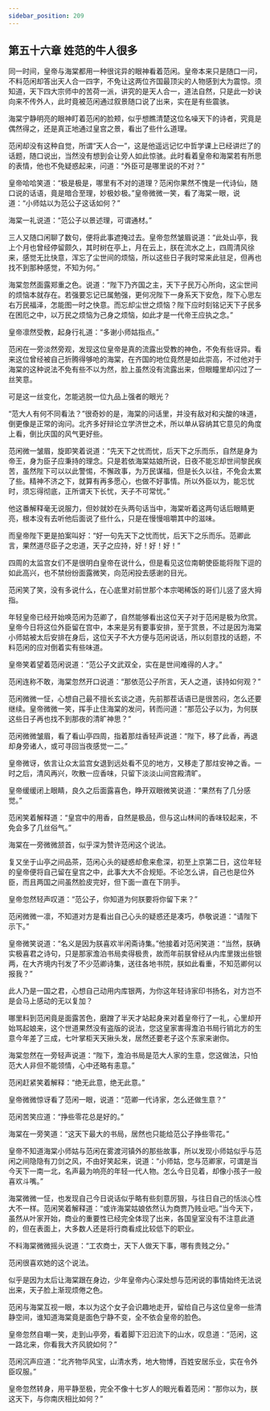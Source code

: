 ```yaml
---
sidebar_position: 209
---
```


## 第五十六章 **姓范的牛人很多**

同一时间，皇帝与海棠都用一种很诧异的眼神看着范闲。皇帝本来只是随口一问，不料范闲却答出天人合一四字，不免让这两位齐国最顶尖的人物感到大为震惊。须知道，天下四大宗师中的苦荷一派，讲究的是天人合一，道法自然，只是此一妙诀向来不传外人，此时竟被范闲通过叙景随口说了出来，实在是有些震骇。

海棠宁静明亮的眼神盯着范闲的脸颊，似乎想瞧清楚这位名噪天下的诗者，究竟是偶然得之，还是真正地通过皇宫之景，看出了些什么道理。

范闲却没有这种自觉，所谓“天人合一”，这是他遥远记忆中哲学课上已经讲烂了的话题，随口说出，当然没有想到会让旁人如此惊骇。此时看着皇帝和海棠若有所思的表情，他也不免疑惑起来，问道：“外臣可是哪里说的不对？”

皇帝哈哈笑道：“极是极是，哪里有不对的道理？范闲你果然不愧是一代诗仙，随口说的话语，竟是暗合至理，妙极妙极。”皇帝微微一笑，看了海棠一眼，说道：“小师姑以为范公子这话如何？”

海棠一礼说道：“范公子以景述理，可谓通材。”

三人又随口闲聊了数句，便将此事遮掩过去。皇帝忽然皱眉说道：“此处山亭，我上个月也曾经停留颇久，其时树在亭上，月在云上，朕在流水之上，四周清风徐来，感觉无比快意，浑忘了尘世间的烦恼，所以这些日子我时常来此驻足，但再也找不到那种感觉，不知为何。”

海棠忽然面露郑重之色。说道：“陛下乃齐国之主，天下子民万心所向，这尘世间的烦恼本就存在。若强要忘记已属勉强，更何况陛下一身系天下安危，陛下心思左右万民福泽，怎能图一时之快意。而忘却尘世之烦恼？陛下应时刻铭记天下子民多在困厄之中，以万民之烦恼为己身之烦恼，如此才是一代帝王应执之念。”

皇帝凛然受教，起身行礼道：“多谢小师姑指点。”

范闲在一旁淡然旁观，发现这位皇帝是真的流露出受教的神色，不免有些讶异。看来这位曾经被自己折腾得够呛的海棠，在齐国的地位竟然是如此崇高，不过他对于海棠的这种说法不免有些不以为然，脸上虽然没有流露出来，但眼瞳里却闪过了一丝笑意。

可是这一丝变化，怎能逃脱一位九品上强者的眼光？

“范大人有何不同看法？”很奇妙的是，海棠的问话里，并没有敌对和尖酸的味道，倒更像是正常的询问。北齐多好辩论立学济世之术，所以单从容纳其它意见的角度上看，倒比庆国的风气更好些。

范闲微一皱眉，旋即笑着说道：“先天下之忧而忧，后天下之乐而乐，自然是身为帝王，身为臣子应秉持的理念。只是若依海棠姑娘所说，日夜不能忘却世间黎民疾苦，虽然陛下可以以此警惕，不懈政事，为万民谋福，但是长久以往，不免会太累了些。精神不济之下，就算有再多愿心，也做不好事情。所以外臣以为，能忘忧时，须忘得彻底，正所谓天下长忧，天子不可常忧。”

他这番解释毫无说服力，但妙就妙在头两句话当中，海棠听着这两句话后眼睛更亮，根本没有去听他后面说了些什么，只是在慢慢咀嚼其中的滋味。

而皇帝陛下更是拍案叫好：“好一句先天下之忧而忧，后天下之乐而乐。范卿此言，果然道尽臣子之忠道，天子之应持，好！好！好！”

四周的太监宫女们不是很明白皇帝在说什么，但是看见这位南朝使臣能将陛下逗的如此高兴，也不禁纷纷面露微笑，向范闲投去感谢的目光。

范闲笑了笑，没有多说什么，在心底里对前世那个本宗喝稀饭的哥们儿竖了竖大拇指。

年轻皇帝已经开始唤范闲为范卿了，自然能够看出这位天子对于范闲是极为欣赏。皇帝今日将这位外臣留在宫中，本来是另有要事安排，至于赏景，不过是因为海棠小师姑被太后安排在身后，这位天子不大方便与范闲说话，所以刻意找的话题，不料范闲的应对倒着实有些味道。

皇帝笑着望着范闲说道：“范公子文武双全，实在是世间难得的人才。”

范闲连称不敢，海棠忽然开口说道：“那依范公子所言，天人之道，该持如何观？”

范闲微微一怔，心想自己最不擅长玄谈之道，先前那茬话语已是很苦闷，怎么还要继续。皇帝微微一笑，挥手止住海棠的发问，转而问道：“那范公子以为，为何朕这些日子再也找不到那夜的清旷神思？”

范闲微微皱眉，看了看山亭四周，指着那炷香轻声说道：“陛下，移了此香，再退却身旁诸人，或可寻回当夜感觉一二。”

皇帝微讶，依言让众太监宫女退到远处看不见的地方，又移走了那炷安神之香。一时之后，清风再兴，吹散一应香味，只留下淡淡山间宫殿清旷。

皇帝缓缓闭上眼睛，良久之后面露喜色，睁开双眼微笑说道：“果然有了几分感觉。”

范闲笑着解释道：“皇宫中的用香，自然是极品，但与这山林间的香味较起来，不免会多了几丝俗气。”

海棠在一旁微微颔首，似乎深为赞许范闲这个说法。

复又坐于山亭之间品茶，范闲心头的疑惑却愈来愈深，初至上京第二日，这位年轻的皇帝便将自己留在皇宫之中，此事大大不合规矩。不论怎么讲，自己也是位外臣，而且两国之间虽然脸皮完好，但下面一直在下阴手。

皇帝忽然轻声叹道：“范公子，你知道为何朕要将你留下来？”

范闲微微一凛，不知道对方是看出自己心头的疑惑还是凑巧，恭敬说道：“请陛下示下。”

皇帝微笑说道：“名义是因为朕喜欢半闲斋诗集。”他接着对范闲笑道：“当然，朕确实极喜君之诗句，只是那家澹泊书局卖得极贵，故而年前朕曾经从内库里拨出些银两，在大齐境内刊发了不少范卿诗集，送往各地书院，朕如此看重，不知范卿何以报我？”

此人乃是一国之君，心想自己动用内库银两，为你这年轻诗家印书扬名，对方岂不是会马上感动的无以复加？

哪里料到范闲竟是面露苦色，磨蹭了半天才站起身来对着皇帝行了一礼，心里却开始骂起娘来，这个世道果然没有盗版的说法，您这皇家害得澹泊书局行销北方的生意今年差了三成，七叶掌柜天天揪头发，居然还要老子这个东家来谢你。

海棠忽然在一旁轻声说道：“陛下，澹泊书局是范大人家的生意，您这做法，只怕范大人非但不能领情，心中还略有恚意。”

范闲赶紧笑着解释：“绝无此意，绝无此意。”

皇帝微微惊讶看了范闲一眼，说道：“范卿一代诗家，怎么还做生意？”

范闲苦笑应道：“挣些零花总是好的。”

海棠在一旁笑道：“这天下最大的书局，居然也只能给范公子挣些零花。”

皇帝不知道海棠小师姑与范闲在雾渡河镇外的那些故事，所以发现小师姑似乎与范闲之间隐隐有刀剑之风，不由好笑起来，说道：“小师姑，您与范卿家，可谓是当今天下一南一北，名声最为响亮的年轻一代人物。怎么今日见着，却像小孩子一般喜欢斗嘴。”

海棠微微一怔，也发现自己今日说话似乎略有些刻意厉狠，与往日自己的恬淡心性大不一样。范闲笑着解释道：“或许海棠姑娘依然认为商贾乃贱业吧。”当今天下，虽然从叶家开始，商业的重要性已经完全体现了出来，各国皇室没有不注意此道的，但在表面上，大多数人还是将行商看成比较低下的职业。

不料海棠微微摇头说道：“工农商士，天下人做天下事，哪有贵贱之分。”

范闲很喜欢她的这个说法。

似乎是因为太后让海棠跟在身边，少年皇帝内心深处想与范闲说的事情始终无法说出来，天子脸上渐现烦倦之色。

范闲与海棠互视一眼，本以为这个女子会识趣地走开，留给自己与这位皇帝一些清静空间，谁知道海棠竟是面色宁静不变，全不依会皇帝的脸色。

皇帝忽然自嘲一笑，走到山亭旁，看着脚下汩汩流下的山水，叹息道：“范闲，这一路北来，你看我大齐风貌如何？”

范闲沉声应道：“北齐物华风宝，山清水秀，地大物博，百姓安居乐业，实在令外臣叹服。”

皇帝忽然转身，用平静至极，完全不像十七岁人的眼光看着范闲：“那你以为，朕这天下，与你南庆相比如何？”


